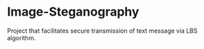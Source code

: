 # Image-Steganography
Project that facilitates secure transmission of text message via LBS algorithm.
